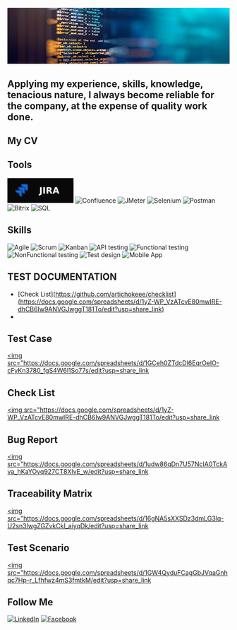 ![Header](https://github.com/VictorvarTIC/VictorvarTIC/blob/main/assets/header.jpg)

## Applying my experience, skills, knowledge, tenacious nature, I always become reliable for the company, at the expense of quality work done.

## My CV

## Tools 
![Header](https://github.com/VictorvarTIC/VictorvarTIC/blob/main/assets/Jira-090909.svg)
![Confluence](https://img.shields.io/badge/-confluence-38383B?style=for-the-badge&logo=confluence&logoColor=235FB5)
![JMeter](https://img.shields.io/badge/-JMeter-46464C?style=for-the-badge&logo=JMeter&logoColor=D0184C)
![Selenium](https://img.shields.io/badge/-Selenium-8B8B8B?style=for-the-badge&logo=Selenium&logoColor=1CD018)
![Postman](https://img.shields.io/badge/-Postman-E17658?style=for-the-badge&logo=Postman&logoColor=D4D7E1)
![Bitrix](https://img.shields.io/badge/-Bitrix-38383B?style=for-the-badge&logo=Bitrix&logoColor=235FB5)
![SQL](https://img.shields.io/badge/-SQL-38383B?style=for-the-badge&logo=SQL&logoColor=235FB5)

## Skills
![Agile](https://img.shields.io/badge/-Agile-38383B?style=for-the-badge&logo=Agile&logoColor=235FB5)
![Scrum](https://img.shields.io/badge/-Scrum-38383B?style=for-the-badge&logo=Scrum&logoColor=235FB5)
![Kanban](https://img.shields.io/badge/-Kanban-38383B?style=for-the-badge&logo=Kanban&logoColor=235FB5)
![API testing](https://img.shields.io/badge/-APItesting-38383B?style=for-the-badge&logo=APItesting&logoColor=235FB5)
![Functional testing](https://img.shields.io/badge/-Functionaltesting-38383B?style=for-the-badge&logo=Functionaltesting&logoColor=235FB5)
![NonFunctional testing](https://img.shields.io/badge/-NonFunctionaltesting-38383B?style=for-the-badge&logo=NonFunctionaltesting&logoColor=235FB5)
![Test design](https://img.shields.io/badge/-Testdesign-38383B?style=for-the-badge&logo=Testdesign&logoColor=235FB5)
![Mobile App](https://img.shields.io/badge/-MobileApp-38383B?style=for-the-badge&logo=MobileApp&logoColor=235FB5)

## TEST DOCUMENTATION
- [Check List](https://github.com/artichokeee/checklist](https://docs.google.com/spreadsheets/d/1yZ-WP_VzATcvE80mwIRE-dhCB6Iw9ANVGJwggT181To/edit?usp=share_link)
- 
## Test Case <a href="https://docs.google.com/spreadsheets/d/1GCeh0ZTdcDl6EqrOeIO-cFyKn3780_fgS4W6l1So77s/edit?usp=share_link" target="_blank">
<img src="https://docs.google.com/spreadsheets/d/1GCeh0ZTdcDl6EqrOeIO-cFyKn3780_fgS4W6l1So77s/edit?usp=share_link
</a>

## Check List <a href="https://docs.google.com/spreadsheets/d/1yZ-WP_VzATcvE80mwIRE-dhCB6Iw9ANVGJwggT181To/edit?usp=share_link" target="_blank">
<img src="https://docs.google.com/spreadsheets/d/1yZ-WP_VzATcvE80mwIRE-dhCB6Iw9ANVGJwggT181To/edit?usp=share_link
</a>

## Bug Report <a href="https://docs.google.com/spreadsheets/d/1udw86qDn7U57NcIA0TckAva_hKaYOyq927CT8XIvE_w/edit?usp=share_link" target="_blank">
<img src="https://docs.google.com/spreadsheets/d/1udw86qDn7U57NcIA0TckAva_hKaYOyq927CT8XIvE_w/edit?usp=share_link
</a>

## Traceability Matrix <a href="https://docs.google.com/spreadsheets/d/16gNA5sXXSDz3dmLG3lq-U2sn3IwgZGZvkCkI_aiyqDk/edit?usp=share_link" target="_blank">
<img src="https://docs.google.com/spreadsheets/d/16gNA5sXXSDz3dmLG3lq-U2sn3IwgZGZvkCkI_aiyqDk/edit?usp=share_link
</a>

## Test Scenario <a href="https://docs.google.com/spreadsheets/d/1GW4QyduFCagGbJVqaGnhqc7Hp-r_Lfhfwz4mS3fmtkM/edit?usp=share_link" target="_blank">
<img src="https://docs.google.com/spreadsheets/d/1GW4QyduFCagGbJVqaGnhqc7Hp-r_Lfhfwz4mS3fmtkM/edit?usp=share_link
</a>


## Follow Me
[![LinkedIn](https://img.shields.io/badge/-LinkedIn-#38383B?style=for-the-badge&logo=LinkedIn&logoColor=#235FB5)](https://www.linkedin.com/in/victor-vartic-73442222a/)
[![Facebook](https://img.shields.io/badge/-Facebook-#0F153E?style=for-the-badge&logo=Facebook&logoColor=#0F1574)](https://www.facebook.com/victor.vartik)

